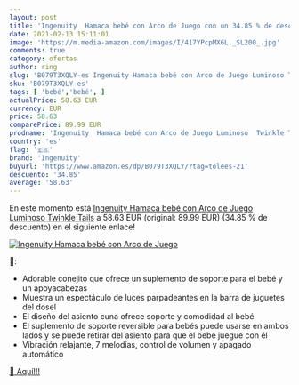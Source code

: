 ```yaml
---
layout: post
title: 'Ingenuity  Hamaca bebé con Arco de Juego con un 34.85 % de descuento'
date: 2021-02-13 15:11:01
image: 'https://m.media-amazon.com/images/I/417YPcpMX6L._SL200_.jpg'
comments: true
category: ofertas
author: ring
slug: 'B079T3XQLY-es Ingenuity Hamaca bebé con Arco de Juego Luminoso Twinkle...'
sku: 'B079T3XQLY-es'
tags: [ 'bebé','bebé', ]
actualPrice: 58.63 EUR
currency: EUR
price: 58.63
comparePrice: 89.99 EUR
prodname: 'Ingenuity  Hamaca bebé con Arco de Juego Luminoso  Twinkle Tails'
country: 'es'
flag: '🇪🇸'
brand: 'Ingenuity'
buyurl: 'https://www.amazon.es/dp/B079T3XQLY/?tag=tolees-21'
descuento: '34.85'
average: '58.63'
---
```


En este momento está [Ingenuity  Hamaca bebé con Arco de Juego Luminoso  Twinkle Tails](https://www.amazon.es/dp/B079T3XQLY/?tag=tolees-21) a 58.63 EUR (original: 89.99 EUR) (34.85 %  de descuento) en el siguiente enlace!

[![Ingenuity  Hamaca bebé con Arco de Juego](https://m.media-amazon.com/images/I/417YPcpMX6L._SL200_.jpg)](https://www.amazon.es/dp/B079T3XQLY/?tag=tolees-21)

🔎:

- Adorable conejito que ofrece un suplemento de soporte para el bebé y un apoyacabezas
- Muestra un espectáculo de luces parpadeantes en la barra de juguetes del dosel
- El diseño del asiento cuna ofrece soporte y comodidad al bebé
- El suplemento de soporte reversible para bebés puede usarse en ambos lados y se puede retirar del asiento para que el bebé juegue con él
- Vibración relajante, 7 melodías, control de volumen y apagado automático

[🛒 Aquí!!!](https://www.amazon.es/dp/B079T3XQLY/?tag=tolees-21)

